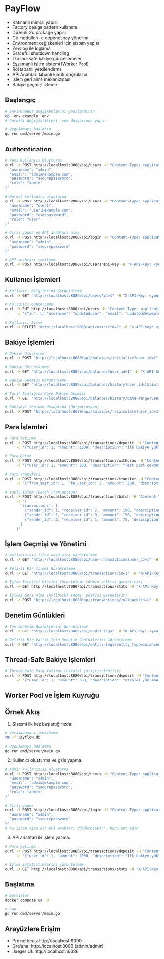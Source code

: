 # PayFlow

- Katmanlı mimari yapısı
- Factory design pattern kullanımı
- Düzenli Go package yapısı
- Go modülleri ile dependency yönetimi
- Environment değişkenleri için sistem yapısı
- Zerolog ile loglama
- Graceful shutdown handling
- Thread-safe bakiye güncellemeleri
- Eşzamanlı işlem sistemi (Worker Pool)
- Rol tabanlı yetkilendirme
- API Anahtarı tabanlı kimlik doğrulama
- İşlem geri alma mekanizması
- Bakiye geçmişi izleme

## Başlangıç

```bash
# Environment değişkenlerini yapılandırın
cp .env.example .env
# Gerekli değişiklikleri .env dosyasında yapın

# Uygulamayı başlatın
go run cmd/server/main.go
```

## Authentication

```bash
# Yeni Kullanıcı Oluşturma
curl -X POST http://localhost:8080/api/users -H "Content-Type: application/json" -d '{
  "username": "admin",
  "email": "admin@example.com",
  "password": "securepassword",
  "role": "admin"
}'

# Normal kullanıcı oluşturma
curl -X POST http://localhost:8080/api/users -H "Content-Type: application/json" -d '{
  "username": "user1",
  "email": "user1@example.com",
  "password": "userpassword",
  "role": "user"
}'

# Giriş yapma ve API anahtarı alma
curl -X POST http://localhost:8080/api/login -H "Content-Type: application/json" -d '{
  "username": "admin",
  "password": "securepassword"
}'

# API anahtarı yenileme
curl -X POST http://localhost:8080/api/users/api-key -H "X-API-Key: <your_api_key>"
```

## Kullanıcı İşlemleri

```bash
# Kullanıcı Bilgilerini Görüntüleme
curl -X GET "http://localhost:8080/api/users?id=1" -H "X-API-Key: <your_api_key>"

# Kullanıcı Güncelleme
curl -X PUT http://localhost:8080/api/users -H "Content-Type: application/json" -H "X-API-Key: <your_api_key>" \
     -d '{"id": 1, "username": "updateduser", "email": "updated@example.com", "role": "admin"}'

# Kullanıcı Silme
curl -X DELETE "http://localhost:8080/api/users?id=1" -H "X-API-Key: <your_api_key>"
```

## Bakiye İşlemleri

```bash
# Bakiye Oluşturma
curl -X POST "http://localhost:8080/api/balances/initialize?user_id=1" -H "X-API-Key: <your_api_key>"

# Bakiye Görüntüleme
curl -X GET "http://localhost:8080/api/balances?user_id=1" -H "X-API-Key: <your_api_key>"

# Bakiye Geçmişi Görüntüleme
curl -X GET "http://localhost:8080/api/balances/history?user_id=1&limit=10&offset=0" -H "X-API-Key: <your_api_key>"

# Tarih Aralığına Göre Bakiye Geçmişi
curl -X GET "http://localhost:8080/api/balances/history/date-range?user_id=1&start_date=2023-01-01T00:00:00Z&end_date=2023-12-31T23:59:59Z" -H "X-API-Key: <your_api_key>"

# Bakiyeyi Yeniden Hesaplama (Optimizasyon)
curl -X POST "http://localhost:8080/api/balances/recalculate?user_id=1" -H "X-API-Key: <your_api_key>"
```

## Para İşlemleri

```bash
# Para Yatırma
curl -X POST http://localhost:8080/api/transactions/deposit -H "Content-Type: application/json" -H "X-API-Key: <your_api_key>" \
     -d '{"user_id": 1, "amount": 1000, "description": "İlk bakiye yükleme"}'

# Para Çekme
curl -X POST http://localhost:8080/api/transactions/withdraw -H "Content-Type: application/json" -H "X-API-Key: <your_api_key>" \
     -d '{"user_id": 1, "amount": 200, "description": "Test para çekme"}'

# Para Transferi
curl -X POST http://localhost:8080/api/transactions/transfer -H "Content-Type: application/json" -H "X-API-Key: <your_api_key>" \
     -d '{"from_user_id": 1, "to_user_id": 2, "amount": 300, "description": "Test transfer"}'

# Toplu İşlem (Batch Transaction)
curl -X POST http://localhost:8080/api/transactions/batch -H "Content-Type: application/json" -H "X-API-Key: <your_api_key>" \
     -d '{
       "transactions": [
         {"sender_id": 1, "receiver_id": 2, "amount": 100, "description": "Test işlem 1"},
         {"sender_id": 1, "receiver_id": 3, "amount": 150, "description": "Test işlem 2"},
         {"sender_id": 2, "receiver_id": 1, "amount": 75, "description": "Test işlem 3"}
       ]
     }'
```

## İşlem Geçmişi ve Yönetimi

```bash
# Kullanıcının İşlem Geçmişini Görüntüleme
curl -X GET "http://localhost:8080/api/user-transactions?user_id=1" -H "X-API-Key: <your_api_key>"

# Belirli Bir İşlemi Görüntüleme
curl -X GET "http://localhost:8080/api/transactions?id=1" -H "X-API-Key: <your_api_key>"

# İşlem İstatistiklerini Görüntüleme (Admin yetkisi gerektirir)
curl -X GET http://localhost:8080/api/transactions/stats -H "X-API-Key: <admin_api_key>"

# İşlemi Geri Alma (Rollback) (Admin yetkisi gerektirir)
curl -X POST "http://localhost:8080/api/transactions/rollback?id=1" -H "X-API-Key: <admin_api_key>"
```

## Denetim Günlükleri

```bash
# Tüm Denetim Günlüklerini Görüntüleme
curl -X GET "http://localhost:8080/api/audit-logs" -H "X-API-Key: <your_api_key>"

# Belirli Bir Varlık İçin Denetim Günlüklerini Görüntüleme
curl -X GET "http://localhost:8080/api/entity-logs?entity_type=balance&entity_id=1" -H "X-API-Key: <your_api_key>"
```

## Thread-Safe Bakiye İşlemleri
```bash
# Thread-Safe Para Yatırma (Paralel çalıştırılabilir)
curl -X POST http://localhost:8080/api/transactions/deposit -H "Content-Type: application/json" -H "X-API-Key: <your_api_key>" \
     -d '{"user_id": 1, "amount": 500, "description": "Paralel yükleme 1"}'
```

## Worker Pool ve İşlem Kuyruğu

## Örnek Akış

1. Sistemi ilk kez başlattığınızda:

```bash
# Veritabanını temizleme
rm -f payflow.db

# Uygulamayı başlatma
go run cmd/server/main.go
```

2. Kullanıcı oluşturma ve giriş yapma:

```bash
# Admin kullanıcısı oluşturma
curl -X POST http://localhost:8080/api/users -H "Content-Type: application/json" -d '{
  "username": "admin",
  "email": "admin@example.com",
  "password": "securepassword",
  "role": "admin"
}'

# Giriş yapma
curl -X POST http://localhost:8080/api/login -H "Content-Type: application/json" -d '{
  "username": "admin",
  "password": "securepassword"
}'
# Bu işlem size bir API anahtarı döndürecektir, bunu not edin
```

3. API anahtarı ile işlem yapma:

```bash
# Para yatırma
curl -X POST http://localhost:8080/api/transactions/deposit -H "Content-Type: application/json" -H "X-API-Key: <admin_api_key>" \
     -d '{"user_id": 1, "amount": 1000, "description": "İlk bakiye yükleme"}'

# İşlem istatistiklerini görüntüleme
curl -X GET http://localhost:8080/api/transactions/stats -H "X-API-Key: <admin_api_key>"
```

## Başlatma

```bash
# Servisler
docker compose up -d

# app
go run cmd/server/main.go
```

## Arayüzlere Erişim

- Prometheus: http://localhost:9090
- Grafana: http://localhost:3000 (admin/admin)
- Jaeger UI: http://localhost:16686